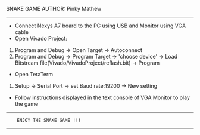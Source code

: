 SNAKE GAME
AUTHOR: Pinky Mathew
************************************************************
* Connect Nexys A7 board to the PC using USB and Monitor using VGA cable
* Open Vivado Project:
1. Program and Debug -> Open Target -> Autoconnect
2. Program and Debug -> Program Target -> 'choose device' -> Load Bitstream file(Vivado/VivadoProject/reflash.bit) -> Program

* Open TeraTerm
1. Setup -> Serial Port -> set Baud rate:19200 -> New setting

* Follow instructions displayed in the text console of VGA Monitor to play the game

*************************************************************
		ENJOY THE SNAKE GAME !!!
*************************************************************
